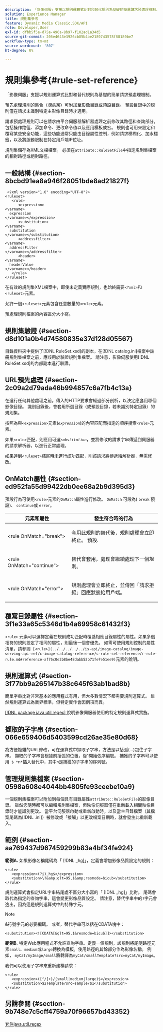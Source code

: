 ```yaml
---
description: 「影像伺服」支援以規則運算式比對和替代規則為基礎的簡單請求預處理機制。
solution: Experience Manager
title: 規則集參考
feature: Dynamic Media Classic,SDK/API
role: Developer,User
exl-id: dfbb5f5e-d75a-496a-8b97-f102ad1a34d5
source-git-commit: 206e4643e3926cb85b4be2189743578f88180be7
workflow-type: tm+mt
source-wordcount: '807'
ht-degree: 0%

---
```


# 規則集參考{#rule-set-reference}

「影像伺服」支援以規則運算式比對和替代規則為基礎的簡單請求預處理機制。

預先處理規則的集合（*規則集*）可附加至影像目錄或預設目錄。 預設目錄中的規則僅在請求未識別特定主影像目錄時才適用。

請求預處理規則可以在請求由平台伺服器解析器處理之前修改其路徑和查詢部分，包括操作路徑、添加命令、更改命令值以及應用模板或宏。 規則也可用來設定和覆寫某些安全功能，這些功能通常只能由目錄屬性控制，例如請求模糊化、加水標籤，以及將服務限制在特定用戶端IP位址。

規則集儲存為XML文檔檔案。 必須在`attribute::RuleSetFile`中指定規則集檔案的相對路徑或絕對路徑。

## 一般結構 {#section-8bcbd91ea8a946f28051bde8ad21827f}

```
 <?xml version="1.0" encoding="UTF-8"?> 
<ruleset> 
   <rule> 
      <expression> 
<varname>
  expression 
</varname></expression> 
      <substitution> 
<varname>
  substitution 
</varname></substitution> 
      <addressfilter> 
<varname>
  addressFilter 
</varname></addressfilter> 
      <header> 
<varname>
  headerValue 
</varname></header>  
   </rule> 
</ruleset>
```

在有效的規則集XML檔案中，即使未定義實際規則，也始終需要`<?xml>`和`<ruleset>`元素。

允許一個`<ruleset>`元素包含任意數量的`<rule>`元素。

預處理規則檔案的內容區分大小寫。

## 規則集驗證 {#section-d8d101a0b4d74580835e37d128d05567}

目錄資料夾中提供了[!DNL RuleSet.xsd]的副本，在[!DNL catalog.ini]檔案中註冊規則集檔案之前，應該用於驗證規則集檔案。 請注意，影像伺服使用[!DNL RuleSet.xsd]的內部副本進行驗證。

## URL預先處理 {#section-2c09a2d79ada46b994857c6a7fb4c13a}

在進行任何其他處理之前，傳入的HTTP要求會經過部分剖析，以決定應套用哪個影像目錄。 識別目錄後，會套用所選目錄（或預設目錄，若未識別特定目錄）的規則集。

按照為與`<expression>`元素(*`expression`*)的內容匹配而指定的順序搜索`<rule>`元素。

如果`<rule>`匹配，則應用可選&#x200B;*`substitution`*，並將修改的請求字串傳遞到伺服器的請求解析器，以進行正常處理。

如果達到`<ruleset>`結尾時未進行成功匹配，則該請求將傳遞給解析器，無需修改。

## OnMatch屬性 {#section-ed952fa55d99422db0ee68a2b9d395d3}

預設行為可使用`<rule>`元素的`OnMatch`屬性進行修改。 `OnMatch` 可設為( `break` 預設)、 `continue`或 `error`。

<table id="table_6680A81492B24CE593330DA7B0075E8F"> 
 <thead> 
  <tr> 
   <th class="entry"> <b>元素和屬性</b> </th> 
   <th class="entry"> <b>發生符合時的行為</b> </th> 
  </tr> 
 </thead>
 <tbody> 
  <tr> 
   <td> <p> <span class="codeph"> &lt;rule OnMatch="break"&gt; </span> </p> </td> 
   <td> <p>套用此規則的替代後，規則處理會立即終止。 預設. </p> </td> 
  </tr> 
  <tr> 
   <td> <p> <span class="codeph"> &lt;rule OnMatch="continue"&gt; </span> </p> </td> 
   <td> <p>替代會套用，處理會繼續處理下一個規則。 </p> </td> 
  </tr> 
  <tr> 
   <td> <p> <span class="codeph"> &lt;rule OnMatch="error"&gt; </span> </p> </td> 
   <td> <p>規則處理會立即終止，並傳回「請求拒絕」回應狀態給用戶端。 </p> </td> 
  </tr> 
 </tbody> 
</table>

## 覆寫目錄屬性 {#section-3f1e33a65c5346d1b4a69958c61432f3}

`<rule>` 元素可以選擇定義在規則成功匹配時覆蓋相應目錄屬性的屬性。如果多個相符的規則設定了相同的屬性，則最後一個會優先。 如需可使用規則控制的屬性清單，請參閱` [<rule>](../../../../../is-api/image-catalog/image-serving-api-ref/c-image-catalog-reference/c-rule-set-reference/r-rule-rule.md#reference-af76c0e2b8be48dabb52b71fe7e51ee9)`元素的說明。

## 規則運算式 {#section-3f77bb9a265147b38c645f63ab1bad8b}

簡單字串比對非常基本的應用程式有用，但大多數情況下都需要規則運算式。 雖然規則運算式為業界標準，但特定實作會因例項而異。

[ [!DNL package java.util.regex] ](https://www2.cs.duke.edu/csed/java/jdk1.4.2/docs/api/) 說明影像伺服器使用的特定規則運算式實施。

## 擷取的子字串 {#section-066e659406d5403599cd26ae35e80d68}

為方便複雜的URL修改，可在運算式中擷取子字串，方法是以括弧(...)包住子字串。 擷取的子字串會根據前括弧的位置，從1開始依序編號。 捕獲的子字串可以使用` $ *`n`*`插入替代中，其中&#x200B;*`n`*&#x200B;是捕獲的子字串的序列號。

## 管理規則集檔案 {#section-0598a608e4044bb4805fe93ceebe10a9}

一個規則集檔案可以附加到每個具有目錄屬性`attribute::RuleSetFile`的影像目錄。 雖然您隨時都可以編輯規則集檔案，但映像伺服器僅在重新載入相關映像目錄時才能識別更改。 當平台伺服器啟動或重新啟動時，以及當主目錄檔案（其檔案尾碼為[!DNL .ini]）被修改或「接觸」以更改檔案日期時，就會發生此重新載入。

## 範例 {#section-aa769437d967459299b83a4bf34fe924}

**範例A.** 如果影像名稱尾碼為「 [!DNL _hg]」，定義會增加影像品質設定的規則：

```
<rule> 
   <expression>(?i)_hg$</expression> 
   <substitution>\?&amp;qlt=95,1&amp;resmode=bicub</substitution> 
</rule>
```

規則運算式會指定URL字串結尾處不區分大小寫的「 [!DNL _hg]」比對。 尾碼會取代為指定的查詢字串，這會變更影像品質設定。 請注意，替代字串中的`?`字元會逸出，因為這是規則運算式中的特殊字元。

>[!NOTE]
>
>&amp;符號字元的必要編碼。 或者，替代字串可以括在CDATA塊中：

`<substitution><![CDATA[&qlt=95,1&resmode=bicub]]></substitution>`

**範例B.** 特定Web應用程式不允許查詢字串。定義一個規則，該規則將尾隨路徑元素`small`、`medium`或`large`轉換為模板，使用路徑的其餘部分作為影像名稱。 例如， `myCat/myImage/small`將轉譯為`myCat/smallTemplate?src=myCat/myImage`。

我們可以使用子字串來重新建構請求：

```
<rule> 
   <expression>([^/]+)/(small|medium|large)$</expression> 
   <substitution>$2Template?src=sample/$1</substitution> 
</rule>
```

## 另請參閱 {#section-9b748e7c5cff4759a70f96657bd43352}

[套件java.util.regex](https://www2.cs.duke.edu/csed/java/jdk1.4.2/docs/api/)
